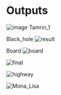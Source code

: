 # Outputs

![image](https://user-images.githubusercontent.com/80582110/122115191-6b161880-ce39-11eb-9cdb-48a3855d138c.jpg)
Tamrin_1

Black_hole
![result](https://user-images.githubusercontent.com/80582110/122115205-710bf980-ce39-11eb-879e-ce2c91c45fb8.jpg)

Board
![board](https://user-images.githubusercontent.com/80582110/122115233-78cb9e00-ce39-11eb-89a7-4534a3d2f830.JPG)

![final](https://user-images.githubusercontent.com/80582110/122117379-08724c00-ce3c-11eb-912f-536d8d994f6f.jpg)

![highway](https://user-images.githubusercontent.com/80582110/122117469-217afd00-ce3c-11eb-8de8-dd4cfdc08687.jpg)

![Mona_Lisa](https://user-images.githubusercontent.com/80582110/122117478-25a71a80-ce3c-11eb-8d39-da41730904b9.jpg)
